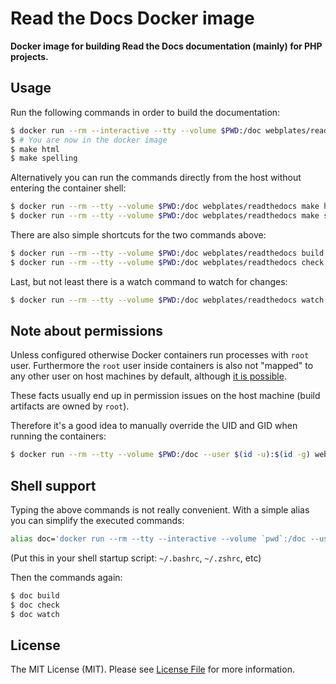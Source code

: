# Read the Docs Docker image

**Docker image for building Read the Docs documentation (mainly) for PHP projects.**


## Usage

Run the following commands in order to build the documentation:

``` bash
$ docker run --rm --interactive --tty --volume $PWD:/doc webplates/readthedocs
$ # You are now in the docker image
$ make html
$ make spelling
```

Alternatively you can run the commands directly from the host without entering the container shell:

``` bash
$ docker run --rm --tty --volume $PWD:/doc webplates/readthedocs make html
$ docker run --rm --tty --volume $PWD:/doc webplates/readthedocs make spelling
```

There are also simple shortcuts for the two commands above:

``` bash
$ docker run --rm --tty --volume $PWD:/doc webplates/readthedocs build
$ docker run --rm --tty --volume $PWD:/doc webplates/readthedocs check
```

Last, but not least there is a watch command to watch for changes:

``` bash
$ docker run --rm --tty --volume $PWD:/doc webplates/readthedocs watch
```


## Note about permissions

Unless configured otherwise Docker containers run processes with `root` user.
Furthermore the `root` user inside containers is also not "mapped" to any other user
on host machines by default, although [it is possible](https://docs.docker.com/engine/security/security/).

These facts usually end up in permission issues on the host machine
(build artifacts are owned by `root`).

Therefore it's a good idea to manually override the UID and GID when running the containers:

``` bash
$ docker run --rm --tty --volume $PWD:/doc --user $(id -u):$(id -g) webplates/readthedocs ...
```


## Shell support

Typing the above commands is not really convenient. With a simple alias you can
simplify the executed commands:

``` bash
alias doc='docker run --rm --tty --interactive --volume `pwd`:/doc --user $(id -u):$(id -g) webplates/readthedocs'
```

(Put this in your shell startup script: `~/.bashrc`, `~/.zshrc`, etc)


Then the commands again:

``` bash
$ doc build
$ doc check
$ doc watch
```


## License

The MIT License (MIT). Please see [License File](LICENSE) for more information.
